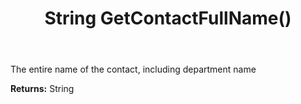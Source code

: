 ﻿---
uid: crmscript_ref_NSAppointmentSyncData_GetContactFullName
title: String GetContactFullName()
intellisense: NSAppointmentSyncData.GetContactFullName
keywords: NSAppointmentSyncData, GetContactFullName
so.topic: reference
---

The entire name of the contact, including department name

**Returns:** String


